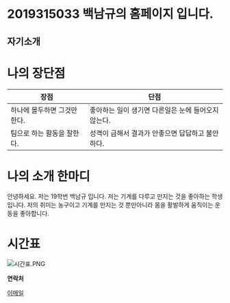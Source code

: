 # 2019315033 백남규의 홈페이지 입니다.  
## 자기소개   

**나의 장단점**
====

| 장점    | 단점  |  
|--------|--------|  
|하나에 몰두하면 그것만 한다.| 좋아하는 일이 생기면 다른일은 눈에 들어오지않는다.  |  
|팀으로 하는 활동을 잘한다.|성격이 급해서 결과가 안좋으면 답답하고 불안하다.  |  



**나의 소개 한마디**
====
안녕하세요. 저는 19학번 백남규 입니다. 저는 기계를 다루고 만지는 것을 좋아하는 학생입니다. 저의 취미는 농구이고 기계를 만지는 것 뿐만아니라 몸을 활발하게 움직이는 운동을 좋아합니다.  



**시간표**
====
![시간표.PNG](C:\Users\Administrator\Desktop\시간표.PNG)

**연락처**

[이메일](https://cutemoomin.tistory.com/112)







